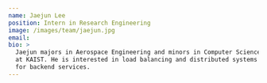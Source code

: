 ```yaml
---
name: Jaejun Lee
position: Intern in Research Engineering
image: /images/team/jaejun.jpg
email:
bio: >
  Jaejun majors in Aerospace Engineering and minors in Computer Science
  at KAIST. He is interested in load balancing and distributed systems
  for backend services.
---
```

